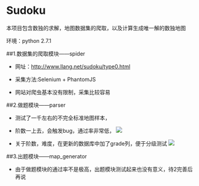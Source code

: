 # Sudoku
本项目包含数独的求解，地图数据集的爬取，以及计算生成唯一解的数独地图


环境：python 2.7.1


##1.数据集的爬取模块——spider

  - 网址：http://www.llang.net/sudoku/type0.html

  - 采集方法:Selenium + PhantomJS

  - 网站对爬虫基本没有限制，采集比较容易


##2.做题模块——parser

  - 测试了一千左右的不完全标准地图样本，
  - 阶数一上去，会触发bug，通过率非常低，
    ![](http://findmentor-findmentor.stor.sinaapp.com/my_img%2F20160701211810.png)
	
  - 关于阶数，难度，在更新的数据库中加了grade列，便于分级测试
      ![](http://findmentor-findmentor.stor.sinaapp.com/my_img%2FQQ%E6%88%AA%E5%9B%BE20160701220033.png)


##3.出题模块——map_generator

  - 由于做题模块的通过率不是极高，出题模块测试起来也没有意义，待2完善后再说
